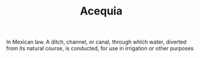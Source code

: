 ---
title: Acequia
letter: A
permalink: "/definitions/acequia.html"
body: In Mexican law. A ditch, channel, or canal, through whlch water, diverted from
  its natural course, is conducted, for use in irrigation or other purposes
published_at: '2018-07-07'
layout: post
---